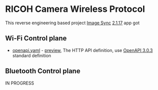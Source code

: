# RICOH Camera Wireless Protocol

This reverse engineering based project [Image Sync][image-sync] [2.1.17][apk] app got

[image-sync]: https://www.ricoh-imaging.co.jp/english/products/app/image-sync2/
[apk]: https://web.archive.org/web/20230620024720if_/https://ricn.oss-cn-hangzhou.aliyuncs.com/download/50934d4f-a84e-4d4a-a8aa-06cfec4f62d6.apk

## Wi-Fi Control plane

- [openapi.yaml](openapi.yaml) - [preview], The HTTP API definition, use [OpenAPI 3.0.3][oas3] standard definition

[oas3]: https://spec.openapis.org/oas/v3.0.3
[preview]: https://petstore.swagger.io/?url=https://raw.githubusercontent.com/CursedHardware/ricoh-wireless-protocol/main/openapi.yaml

## Bluetooth Control plane

IN PROGRESS
